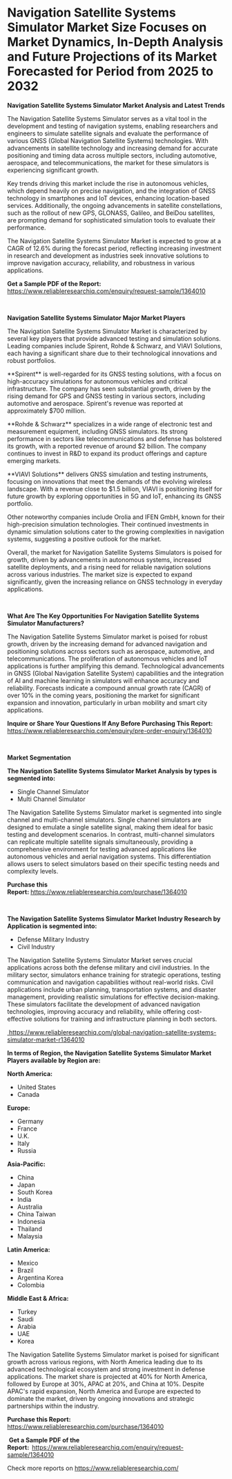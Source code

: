 <p><h1>Navigation Satellite Systems Simulator Market Size Focuses on Market Dynamics, In-Depth Analysis and Future Projections of its Market Forecasted for Period from 2025 to 2032</h1></p><p><strong>Navigation Satellite Systems Simulator Market Analysis and Latest Trends</strong></p>
<p><p>The Navigation Satellite Systems Simulator serves as a vital tool in the development and testing of navigation systems, enabling researchers and engineers to simulate satellite signals and evaluate the performance of various GNSS (Global Navigation Satellite Systems) technologies. With advancements in satellite technology and increasing demand for accurate positioning and timing data across multiple sectors, including automotive, aerospace, and telecommunications, the market for these simulators is experiencing significant growth.</p><p>Key trends driving this market include the rise in autonomous vehicles, which depend heavily on precise navigation, and the integration of GNSS technology in smartphones and IoT devices, enhancing location-based services. Additionally, the ongoing advancements in satellite constellations, such as the rollout of new GPS, GLONASS, Galileo, and BeiDou satellites, are prompting demand for sophisticated simulation tools to evaluate their performance. </p><p>The Navigation Satellite Systems Simulator Market is expected to grow at a CAGR of 12.6% during the forecast period, reflecting increasing investment in research and development as industries seek innovative solutions to improve navigation accuracy, reliability, and robustness in various applications.</p></p>
<p><strong>Get a Sample PDF of the Report:&nbsp;</strong> <a href="https://www.reliableresearchiq.com/enquiry/request-sample/1364010?utm_campaign=3296&utm_medium=2&utm_source=Github&utm_content=ia&utm_term=12042025&utm_id=navigation-satellite-systems-simulator">https://www.reliableresearchiq.com/enquiry/request-sample/1364010</a></p>
<p>&nbsp;</p>
<p><strong>Navigation Satellite Systems Simulator Major Market Players</strong></p>
<p><p>The Navigation Satellite Systems Simulator Market is characterized by several key players that provide advanced testing and simulation solutions. Leading companies include Spirent, Rohde & Schwarz, and VIAVI Solutions, each having a significant share due to their technological innovations and robust portfolios.</p><p>**Spirent** is well-regarded for its GNSS testing solutions, with a focus on high-accuracy simulations for autonomous vehicles and critical infrastructure. The company has seen substantial growth, driven by the rising demand for GPS and GNSS testing in various sectors, including automotive and aerospace. Spirent's revenue was reported at approximately $700 million.</p><p>**Rohde & Schwarz** specializes in a wide range of electronic test and measurement equipment, including GNSS simulators. Its strong performance in sectors like telecommunications and defense has bolstered its growth, with a reported revenue of around $2 billion. The company continues to invest in R&D to expand its product offerings and capture emerging markets.</p><p>**VIAVI Solutions** delivers GNSS simulation and testing instruments, focusing on innovations that meet the demands of the evolving wireless landscape. With a revenue close to $1.5 billion, VIAVI is positioning itself for future growth by exploring opportunities in 5G and IoT, enhancing its GNSS portfolio.</p><p>Other noteworthy companies include Orolia and IFEN GmbH, known for their high-precision simulation technologies. Their continued investments in dynamic simulation solutions cater to the growing complexities in navigation systems, suggesting a positive outlook for the market.</p><p>Overall, the market for Navigation Satellite Systems Simulators is poised for growth, driven by advancements in autonomous systems, increased satellite deployments, and a rising need for reliable navigation solutions across various industries. The market size is expected to expand significantly, given the increasing reliance on GNSS technology in everyday applications.</p></p>
<p>&nbsp;</p>
<p><strong>What Are The Key Opportunities For Navigation Satellite Systems Simulator Manufacturers?</strong></p>
<p><p>The Navigation Satellite Systems Simulator market is poised for robust growth, driven by the increasing demand for advanced navigation and positioning solutions across sectors such as aerospace, automotive, and telecommunications. The proliferation of autonomous vehicles and IoT applications is further amplifying this demand. Technological advancements in GNSS (Global Navigation Satellite System) capabilities and the integration of AI and machine learning in simulators will enhance accuracy and reliability. Forecasts indicate a compound annual growth rate (CAGR) of over 10% in the coming years, positioning the market for significant expansion and innovation, particularly in urban mobility and smart city applications.</p></p>
<p><strong>Inquire or Share Your Questions If Any Before Purchasing This Report:</strong> <a href="https://www.reliableresearchiq.com/enquiry/pre-order-enquiry/1364010?utm_campaign=3296&utm_medium=2&utm_source=Github&utm_content=ia&utm_term=12042025&utm_id=navigation-satellite-systems-simulator">https://www.reliableresearchiq.com/enquiry/pre-order-enquiry/1364010</a></p>
<p>&nbsp;</p>
<p><strong>Market Segmentation</strong></p>
<p><strong>The Navigation Satellite Systems Simulator Market Analysis by types is segmented into:</strong></p>
<p><ul><li>Single Channel Simulator</li><li>Multi Channel Simulator</li></ul></p>
<p><p>The Navigation Satellite Systems Simulator market is segmented into single channel and multi-channel simulators. Single channel simulators are designed to emulate a single satellite signal, making them ideal for basic testing and development scenarios. In contrast, multi-channel simulators can replicate multiple satellite signals simultaneously, providing a comprehensive environment for testing advanced applications like autonomous vehicles and aerial navigation systems. This differentiation allows users to select simulators based on their specific testing needs and complexity levels.</p></p>
<p><strong>Purchase this Report:&nbsp;</strong><a href="https://www.reliableresearchiq.com/purchase/1364010?utm_campaign=3296&utm_medium=2&utm_source=Github&utm_content=ia&utm_term=12042025&utm_id=navigation-satellite-systems-simulator">https://www.reliableresearchiq.com/purchase/1364010</a></p>
<p>&nbsp;</p>
<p><strong>The Navigation Satellite Systems Simulator Market Industry Research by Application is segmented into:</strong></p>
<p><ul><li>Defense Military Industry</li><li>Civil Industry</li></ul></p>
<p><p>The Navigation Satellite Systems Simulator Market serves crucial applications across both the defense military and civil industries. In the military sector, simulators enhance training for strategic operations, testing communication and navigation capabilities without real-world risks. Civil applications include urban planning, transportation systems, and disaster management, providing realistic simulations for effective decision-making. These simulators facilitate the development of advanced navigation technologies, improving accuracy and reliability, while offering cost-effective solutions for training and infrastructure planning in both sectors.</p></p>
<p><a href="https://www.reliableresearchiq.com/global-navigation-satellite-systems-simulator-market-r1364010?utm_campaign=3296&utm_medium=2&utm_source=Github&utm_content=ia&utm_term=12042025&utm_id=navigation-satellite-systems-simulator">&nbsp;https://www.reliableresearchiq.com/global-navigation-satellite-systems-simulator-market-r1364010</a></p>
<p><strong>In terms of Region, the Navigation Satellite Systems Simulator Market Players available by Region are:</strong></p>
<p>
    <p> <strong> North America: </strong>
        <ul>
            <li>United States</li>
            <li>Canada</li>
        </ul>
        </p> 
    <p> <strong> Europe: </strong>
        <ul>
            <li>Germany</li>
            <li>France</li>
            <li>U.K.</li>
            <li>Italy</li>
            <li>Russia</li>
        </ul>
        </p> 
    <p> <strong> Asia-Pacific: </strong>
        <ul>
            <li>China</li>
            <li>Japan</li>
            <li>South Korea</li>
            <li>India</li>
            <li>Australia</li>
            <li>China Taiwan</li>
            <li>Indonesia</li>
            <li>Thailand</li>
            <li>Malaysia</li>
        </ul>
        </p> 
    <p> <strong> Latin America: </strong>
        <ul>
            <li>Mexico</li>
            <li>Brazil</li>
            <li>Argentina Korea</li>
            <li>Colombia</li>
        </ul>
        </p> 
    <p> <strong> Middle East & Africa: </strong>
        <ul>
            <li>Turkey</li>
            <li>Saudi</li>
            <li>Arabia</li>
            <li>UAE</li>
            <li>Korea</li>
        </ul>
    </p>
    </p>
<p><p>The Navigation Satellite Systems Simulator market is poised for significant growth across various regions, with North America leading due to its advanced technological ecosystem and strong investment in defense applications. The market share is projected at 40% for North America, followed by Europe at 30%, APAC at 20%, and China at 10%. Despite APAC's rapid expansion, North America and Europe are expected to dominate the market, driven by ongoing innovations and strategic partnerships within the industry.</p></p>
<p><strong>Purchase this Report: </strong><a href="https://www.reliableresearchiq.com/purchase/1364010?utm_campaign=3296&utm_medium=2&utm_source=Github&utm_content=ia&utm_term=12042025&utm_id=navigation-satellite-systems-simulator">https://www.reliableresearchiq.com/purchase/1364010</a></p>
<p>&nbsp;<strong>Get a Sample PDF of the Report:&nbsp;&nbsp;</strong><a href="https://www.reliableresearchiq.com/enquiry/request-sample/1364010?utm_campaign=3296&utm_medium=2&utm_source=Github&utm_content=ia&utm_term=12042025&utm_id=navigation-satellite-systems-simulator">https://www.reliableresearchiq.com/enquiry/request-sample/1364010</a></p>
<p><strong></strong></p>
<p>Check more reports on <a href="https://www.reliableresearchiq.com/?utm_campaign=3296&utm_medium=2&utm_source=Github&utm_content=ia&utm_term=12042025&utm_id=navigation-satellite-systems-simulator">https://www.reliableresearchiq.com/</a></p>